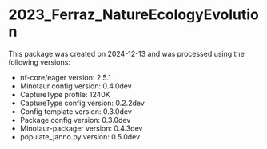 # 2023_Ferraz_NatureEcologyEvolution
This package was created on 2024-12-13 and was processed using the following versions:
 - nf-core/eager version:  2.5.1
 - Minotaur config version: 0.4.0dev
 - CaptureType profile: 1240K
 - CaptureType config version: 0.2.2dev
 - Config template version: 0.3.0dev
 - Package config version: 0.3.0dev
 - Minotaur-packager version: 0.4.3dev
 - populate_janno.py version: 0.5.0dev
